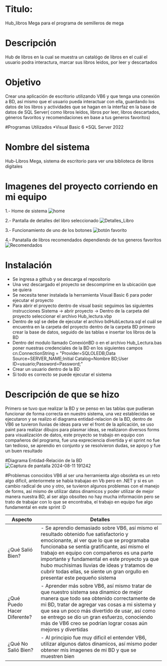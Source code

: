 # Titulo:
Hub_libros Mega para el programa de semilleros de mega

# Descripción
Hub de libros en la cual se muestra un catalógo de libros en el cuál el usuario podra interactura, marcar sus libros leidos, por leer y descartados

# Objetivo
Crear una aplicación de escritorio utilizando VB6 y que tenga una conexión a BD, así mismo que el usuario pueda interactuar con ella, guardando los datos de los libros y actividades que se hagan en la interfaz en la base de datos de SQL Server( como libros leídos, libros por leer, libros descartados, géneros favoritos y recomendaciones en base a tus generos favoritos)

#Programas Utilizados
*Visual Basic 6
*SQL Server 2022

# Nombre del sistema
Hub-Libros Mega, sistema de escritorio para ver una biblioteca de libros digitales

# Imagenes del proyecto corriendo en mi equipo

1.- Home de sistema
![home](https://github.com/user-attachments/assets/1ea67322-ee7e-44a8-9c69-403985882c0c)

2.- Pantalla de detalles del libro seleccionado 
![Detalles_Libro](https://github.com/user-attachments/assets/51042e94-b2ed-4440-a7a1-a11c89dad87c)

3.- Funcionamiento de uno de los botones
![botón favorito](https://github.com/user-attachments/assets/c2362afd-7342-4016-b529-1873cb01dfd1)

4.- Panatalla de libros recomendados dependiendo de tus generos favoritos
![Recomendados](https://github.com/user-attachments/assets/b8771a2f-349c-438c-843f-6faced66d0bb)

# Instalación
* Se ingresa a github y se descarga el repositorio
* Una vez descargado el proyecto se descomprime en la ubicación que se quiera
* Se necesita tener instalada la herramienta Visual Basic 6 para poder ejecutar el proyecto
* Para abrir el proyecto dentro de visual basic seguimos las siguientes instrucciones Sistema -> abrir proyecto -> Dentro de la carpeta del proyecto seleccionar el archivo Hub_lectura.vbp
* Dentro de sql se debe de ejecutar el archivo bdHubLectura.sql el cuál se encuentra en la carpeta del proyecto dentro de la carpeta BD primero crear la base de datos, seguido de las tablas e insertar los libros de la BD
* Dentro del modulo llamado ConexiónBD o en el archivo Hub_Lectura.bas poner nuestras credenciales de la BD en los siguientes campos cn.ConnectionString = "Provider=SQLOLEDB;Data Source=SERVER_NAME;Initial Catalog=Nombre BD;User ID=usuario;Password=Password;"
* Crear un usuario dentro de la BD
* Si todo es correcto se puede ejecutar el sistema

# Descripción de que se hizo
Primero se tuvo que realizar la BD y se penso en las tablas que pudieran funcionar de forma correcta en nuestro sistema, una vez establecidas se ejecutaron y se realizo el diagrama entidad-relacion de la BD, dentro de VB6 se tuvieron lluvias de ideas para ver el front de la aplicación, se uso paint para realizar dibujos para plasmar ideas, se realizaron diversos forms para visualización de datos, este proyecto se trabajo en equipo con compañeros del programa, fue una expreciencia divertida y el sprint no fue tan tedioso, se aprendio en conjunto y se resolvieron dudas, se apoyo y fue un buen resultado

#Diagrama Entidad-Relación de la BD
![Captura de pantalla 2024-08-11 191242](https://github.com/user-attachments/assets/3854343b-73f0-47ea-ad48-4d788d95f0d7)

#Problemas conocidos
VB6 al ser una herramienta algo obsoleta es un reto algo dificil, anteriormete se había trabajao en Vb pero en .NET y si es un cambio radical de uno y otro, se tuvieron algunos problemas con el manejo de forms, así mismo de utilizar datos dinamicos y poder utilizar de mejor manera nuestra BD, al ser algo obsolteo no hay mucha información pero se trato
de trabajar con lo que se encontraba, el trabajo en equipo fue algo fundamental en este sprint :D

| Aspecto                    | Detalles                                                                                                                                                                                                                                                                                                               |
|--------------------------------|-----------------------------------------------------------------------------------------------------------------------------------------------------------------------------------------------------------------------------------------------------------------------------------------------------------------------------|
| ¿Qué Salió Bien?           | - Se aprendio demasiado sobre VB6, así mismo el resultado obtenido fue satisfactorio y emocionante, al ver que lo que se programaba funcionaba se sentia gratificante, así mismo el trabajo en equipo con compañeros es una parte importante y fundamental en este proyecto ya que hubo muchisimas lluvias de ideas y tratamos de cubrir todas ellas, se siente un gran orgullo en presentar este pequeño sistema|
| ¿Qué Puedo Hacer Diferente? | - Aprender más sobre VB6, así mismo tratar de que nuestro sistema sea dinamico de mejor manera que todo sea obtenido correctamente de mi BD, tratar de agregar vas cosas a mi sistema y que sea un poco más divertido de usar, así como se entrego se dio un gran esfuerzo, conociendo más de VB6 creo se podrían lograr cosas aún mejores y divertidas|
| ¿Qué No Salió Bien?        | - Al principio fue muy dificil el entender VB6, utilizar algunos datos dinamicos, así mismo poder obtener mis imagenes de mi BD y que se muestren bien|
